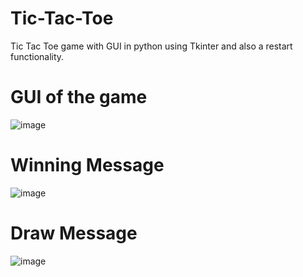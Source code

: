 # Tic-Tac-Toe
Tic Tac Toe game with GUI in python using Tkinter and also a restart functionality.

# GUI of the game

![image](https://user-images.githubusercontent.com/35081012/219867585-2546da3c-a0f0-49d6-a26e-73300d5a7694.png)

# Winning Message

![image](https://user-images.githubusercontent.com/35081012/219867647-fdbcd098-33b8-4ca2-93ed-547e28d326d6.png)

# Draw Message

![image](https://user-images.githubusercontent.com/35081012/219867733-fba619a8-f2f9-47cc-829f-96331bc4b279.png)

